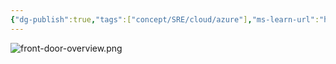 ```yaml
---
{"dg-publish":true,"tags":["concept/SRE/cloud/azure"],"ms-learn-url":"https://learn.microsoft.com/en-us/azure/frontdoor/front-door-overview","definition":"Azure Front Door is Microsoft’s modern cloud Content Delivery Network (CDN) that provides fast, reliable, and secure access between your users and your applications’ static and dynamic web content across the globe.","creation_date":"2024-05-02 18:40","permalink":"/concepts/azure-front-door/","dgPassFrontmatter":true}
---
```


![front-door-overview.png](/img/user/images/front-door-overview.png)